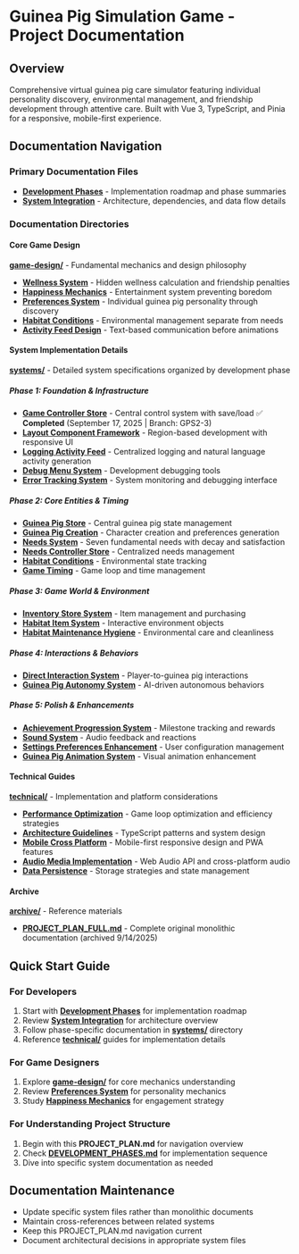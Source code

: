 # Guinea Pig Simulation Game - Project Documentation

## Overview
Comprehensive virtual guinea pig care simulator featuring individual personality discovery, environmental management, and friendship development through attentive care. Built with Vue 3, TypeScript, and Pinia for a responsive, mobile-first experience.

## Documentation Navigation

### Primary Documentation Files
- **[Development Phases](DEVELOPMENT_PHASES.md)** - Implementation roadmap and phase summaries
- **[System Integration](SYSTEM_INTEGRATION.md)** - Architecture, dependencies, and data flow details

### Documentation Directories

#### Core Game Design
**[game-design/](game-design/)** - Fundamental mechanics and design philosophy
- **[Wellness System](game-design/wellness-system.md)** - Hidden wellness calculation and friendship penalties
- **[Happiness Mechanics](game-design/happiness-mechanics.md)** - Entertainment system preventing boredom
- **[Preferences System](game-design/preferences-system.md)** - Individual guinea pig personality through discovery
- **[Habitat Conditions](game-design/habitat-conditions.md)** - Environmental management separate from needs
- **[Activity Feed Design](game-design/activity-feed-design.md)** - Text-based communication before animations

#### System Implementation Details
**[systems/](systems/)** - Detailed system specifications organized by development phase

##### Phase 1: Foundation & Infrastructure
- **[Game Controller Store](systems/phase1/game-controller-store.md)** - Central control system with save/load ✅ **Completed** (September 17, 2025 | Branch: GPS2-3)
- **[Layout Component Framework](systems/phase1/layout-component-framework.md)** - Region-based development with responsive UI
- **[Logging Activity Feed](systems/phase1/logging-activity-feed.md)** - Centralized logging and natural language activity generation
- **[Debug Menu System](systems/phase1/debug-menu-system.md)** - Development debugging tools
- **[Error Tracking System](systems/phase1/error-tracking.md)** - System monitoring and debugging interface

##### Phase 2: Core Entities & Timing
- **[Guinea Pig Store](systems/phase2/guinea-pig-store.md)** - Central guinea pig state management
- **[Guinea Pig Creation](systems/phase2/guinea-pig-creation.md)** - Character creation and preferences generation
- **[Needs System](systems/phase2/needs-system.md)** - Seven fundamental needs with decay and satisfaction
- **[Needs Controller Store](systems/phase2/needs-controller-store.md)** - Centralized needs management
- **[Habitat Conditions](systems/phase2/habitat-conditions.md)** - Environmental state tracking
- **[Game Timing](systems/phase2/game-timing.md)** - Game loop and time management

##### Phase 3: Game World & Environment
- **[Inventory Store System](systems/phase3/inventory-store-system.md)** - Item management and purchasing
- **[Habitat Item System](systems/phase3/habitat-item-system.md)** - Interactive environment objects
- **[Habitat Maintenance Hygiene](systems/phase3/habitat-maintenance-hygiene-system.md)** - Environmental care and cleanliness

##### Phase 4: Interactions & Behaviors
- **[Direct Interaction System](systems/phase4/direct-interaction-system.md)** - Player-to-guinea pig interactions
- **[Guinea Pig Autonomy System](systems/phase4/guinea-pig-autonomy-system.md)** - AI-driven autonomous behaviors

##### Phase 5: Polish & Enhancements
- **[Achievement Progression System](systems/phase5/achievement-progression-system.md)** - Milestone tracking and rewards
- **[Sound System](systems/phase5/sound-system.md)** - Audio feedback and reactions
- **[Settings Preferences Enhancement](systems/phase5/settings-preferences-enhancement.md)** - User configuration management
- **[Guinea Pig Animation System](systems/phase5/guinea-pig-animation-system.md)** - Visual animation enhancement

#### Technical Guides
**[technical/](technical/)** - Implementation and platform considerations
- **[Performance Optimization](technical/performance-optimization.md)** - Game loop optimization and efficiency strategies
- **[Architecture Guidelines](technical/architecture-guidelines.md)** - TypeScript patterns and system design
- **[Mobile Cross Platform](technical/mobile-cross-platform.md)** - Mobile-first responsive design and PWA features
- **[Audio Media Implementation](technical/audio-media-implementation.md)** - Web Audio API and cross-platform audio
- **[Data Persistence](technical/data-persistence.md)** - Storage strategies and state management

#### Archive
**[archive/](archive/)** - Reference materials
- **[PROJECT_PLAN_FULL.md](archive/PROJECT_PLAN_FULL.md)** - Complete original monolithic documentation (archived 9/14/2025)

## Quick Start Guide

### For Developers
1. Start with **[Development Phases](DEVELOPMENT_PHASES.md)** for implementation roadmap
2. Review **[System Integration](SYSTEM_INTEGRATION.md)** for architecture overview
3. Follow phase-specific documentation in **[systems/](systems/)** directory
4. Reference **[technical/](technical/)** guides for implementation details

### For Game Designers
1. Explore **[game-design/](game-design/)** for core mechanics understanding
2. Review **[Preferences System](game-design/preferences-system.md)** for personality mechanics
3. Study **[Happiness Mechanics](game-design/happiness-mechanics.md)** for engagement strategy

### For Understanding Project Structure
1. Begin with this **PROJECT_PLAN.md** for navigation overview
2. Check **[DEVELOPMENT_PHASES.md](DEVELOPMENT_PHASES.md)** for implementation sequence
3. Dive into specific system documentation as needed

## Documentation Maintenance
- Update specific system files rather than monolithic documents
- Maintain cross-references between related systems
- Keep this PROJECT_PLAN.md navigation current
- Document architectural decisions in appropriate system files